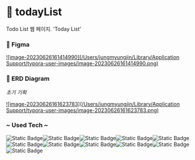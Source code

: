 # 📌 todayList
Todo List 웹 페이지. 'Today List'



### 🎨 Figma

[![image-20230626161414990](/Users/jungmyungjin/Library/Application Support/typora-user-images/image-20230626161414990.png)](https://www.figma.com/file/Ko2Rb4SJEljOHd0WJ3owGD/TodoList?type=design&mode=design&t=FDN685904FySH8MJ-1)



### 🧾 ERD Diagram

*초기 기획*

[![image-20230626161623783](/Users/jungmyungjin/Library/Application Support/typora-user-images/image-20230626161623783.png)](https://drive.google.com/file/d/126YTVVJ6aAPbhywTubw-Dc62dxcXtRVl/view)





### ~ Used Tech ~

![Static Badge](https://img.shields.io/badge/React-61DAFB?style=for-the-badge&logo=react&logoColor=white)![Static Badge](https://img.shields.io/badge/reactquery-FF4154?style=for-the-badge&logo=reactquery&logoColor=white)![Static Badge](https://img.shields.io/badge/figma-F24E1E?style=for-the-badge&logo=figma&logoColor=white)![Static Badge](https://img.shields.io/badge/mariadb-003545?style=for-the-badge&logo=mariadb&logoColor=white)![Static Badge](https://img.shields.io/badge/prettier-F7B93E?style=for-the-badge&logo=prettier&logoColor=white)![Static Badge](https://img.shields.io/badge/amazonaws-232F3E?style=for-the-badge&logo=amazonaws&logoColor=white)![Static Badge](https://img.shields.io/badge/ubuntu-E95420?style=for-the-badge&logo=ubuntu&logoColor=white)![Static Badge](https://img.shields.io/badge/dotenv-ECD53F?style=for-the-badge&logo=dotenv&logoColor=white)![Static Badge](https://img.shields.io/badge/docker-2496ED?style=for-the-badge&logo=docker&logoColor=white)![Static Badge](https://img.shields.io/badge/typescript-3178C6?style=for-the-badge&logo=typescript&logoColor=white)![Static Badge](https://img.shields.io/badge/github-181717?style=for-the-badge&logo=github&logoColor=white)
